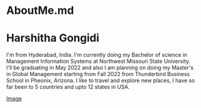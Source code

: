 # AboutMe.md
# Harshitha Gongidi

I'm from Hyderabad, India. I'm currently doing my Bachelor of science in Management Information Systems at Northwest Missouri State University. I'll be graduating in May 2022 and also I am planning on doing my Master's in Global Management starting from Fall 2022 from Thunderbird Business School in Pheonix, Arizona. I like to travel and explore new places, I have so far been to 5 countries and upto 12 states in USA.

[Image](https://github.com/HarshithaGongidi/AboutMe.md/issues/1#issue-1122355310)




